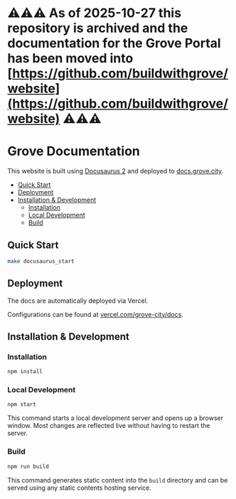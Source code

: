 # ⚠️⚠️⚠️ As of **2025-10-27** this repository is archived and the documentation for the Grove Portal has been moved into [https://github.com/buildwithgrove/website](https://github.com/buildwithgrove/website) ⚠️⚠️⚠️ 

# Grove Documentation <!-- omit in toc -->

This website is built using [Docusaurus 2](https://docusaurus.io/) and deployed to [docs.grove.city](https://docs.grove.city/guides/getting-started/welcome-to-grove).

- [Quick Start](#quick-start)
- [Deployment](#deployment)
- [Installation \& Development](#installation--development)
  - [Installation](#installation)
  - [Local Development](#local-development)
  - [Build](#build)

## Quick Start

```bash
make docusaurus_start
```

## Deployment

The docs are automatically deployed via Vercel.

Configurations can be found at [vercel.com/grove-city/docs](https://vercel.com/grove-city/docs).

## Installation & Development

### Installation

```bash
npm install
```

### Local Development

```bash
npm start
```

This command starts a local development server and opens up a browser window. Most changes are reflected live without having to restart the server.

### Build

```bash
npm run build
```

This command generates static content into the `build` directory and can be served using any static contents hosting service.
